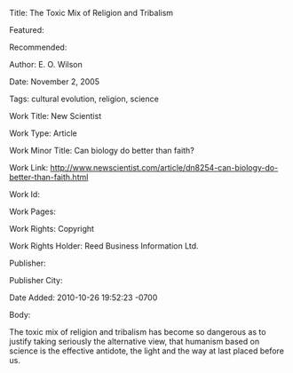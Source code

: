 Title: The Toxic Mix of Religion and Tribalism

Featured: 

Recommended: 

Author: E. O. Wilson

Date: November 2, 2005

Tags: cultural evolution, religion, science

Work Title: New Scientist

Work Type: Article

Work Minor Title:  Can biology do better than faith?

Work Link: http://www.newscientist.com/article/dn8254-can-biology-do-better-than-faith.html

Work Id:  

Work Pages:  

Work Rights:  Copyright

Work Rights Holder:  Reed Business Information Ltd.

Publisher:  

Publisher City:  

Date Added: 2010-10-26 19:52:23 -0700

Body:

The toxic mix of religion and tribalism has become so dangerous as to justify taking seriously the alternative view, that humanism based on science is the effective antidote, the light and the way at last placed before us. 


